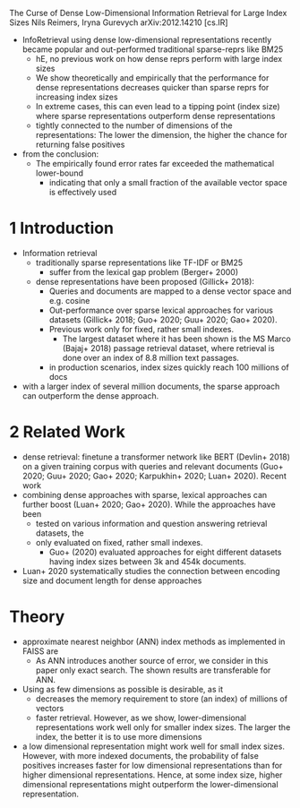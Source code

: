 The Curse of Dense Low-Dimensional Information Retrieval for Large Index Sizes
Nils Reimers, Iryna Gurevych
arXiv:2012.14210 [cs.IR]

* InfoRetrieval using dense low-dimensional representations 
  recently became popular and out-performed traditional sparse-reprs like BM25
  * hE, no previous work on how dense reprs perform with large index sizes
  * We show theoretically and empirically that the 
    performance for dense representations decreases quicker than sparse reprs
    for increasing index sizes
  * In extreme cases, this can even lead to a tipping point (index size)
    where sparse representations outperform dense representations
  * tightly connected to the number of dimensions of the representations: The
    lower the dimension, the higher the chance for returning false positives
* from the conclusion: 
  * The empirically found error rates far exceeded the mathematical lower-bound
    * indicating that 
      only a small fraction of the available vector space is effectively used

# 1 Introduction

* Information retrieval 
  * traditionally sparse representations like TF-IDF or BM25
    * suffer from the lexical gap problem (Berger+ 2000) 
  * dense representations have been proposed (Gillick+ 2018): 
    * Queries and documents are mapped to a dense vector space and e.g. cosine
    * Out-performance over sparse lexical approaches for various datasets
      (Gillick+ 2018; Guo+ 2020; Guu+ 2020; Gao+ 2020).  
    * Previous work only for fixed, rather small indexes. 
      * The largest dataset where it has been shown is the 
        MS Marco (Bajaj+ 2018) passage retrieval dataset, where retrieval is
        done over an index of 8.8 million text passages.
    * in production scenarios, index sizes quickly reach 100 millions of docs 
* with a larger index of several million documents, the sparse approach can
  outperform the dense approach.

# 2 Related Work

* dense retrieval: finetune a transformer network like BERT (Devlin+ 2018) on a
  given training corpus with queries and relevant documents 
  (Guo+ 2020; Guu+ 2020; Gao+ 2020; Karpukhin+ 2020; Luan+ 2020). Recent work
* combining dense approaches with sparse, lexical approaches can further boost
  (Luan+ 2020; Gao+ 2020). While the approaches have been
  * tested on various information and question answering retrieval datasets, the
  * only evaluated on fixed, rather small indexes. 
    * Guo+ (2020) evaluated approaches for eight different datasets having index
      sizes between 3k and 454k documents.  
* Luan+ 2020 systematically studies the connection between encoding size and
  document length for dense approaches

# Theory

* approximate nearest neighbor (ANN) index methods as implemented in FAISS are
  * As ANN introduces another source of error, we consider in this paper only
    exact search. The shown results are transferable for ANN.
* Using as few dimensions as possible is desirable, as it 
  * decreases the memory requirement to store (an index) of millions of vectors
  * faster retrieval. However, as we show, lower-dimensional representations
    work well only for smaller index sizes. The larger the index, the better it
    is to use more dimensions
* a low dimensional representation might work well for small index sizes.
  However, with more indexed documents, the probability of false positives
  increases faster for low dimensional representations than for higher
  dimensional representations. Hence, at some index size, higher dimensional
  representations might outperform the lower-dimensional representation.
